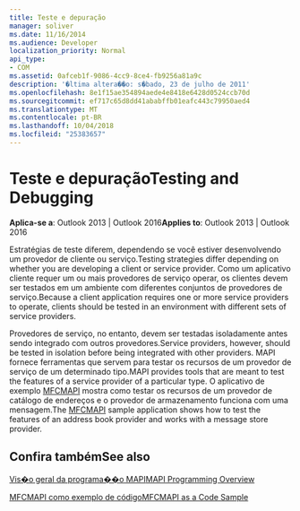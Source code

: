 ```yaml
---
title: Teste e depuração
manager: soliver
ms.date: 11/16/2014
ms.audience: Developer
localization_priority: Normal
api_type:
- COM
ms.assetid: 0afceb1f-9086-4cc9-8ce4-fb9256a81a9c
description: '�ltima altera��o: s�bado, 23 de julho de 2011'
ms.openlocfilehash: 8e1f15ae354894aede4e8418e6428d0524ccb70d
ms.sourcegitcommit: ef717c65d8dd41ababffb01eafc443c79950aed4
ms.translationtype: MT
ms.contentlocale: pt-BR
ms.lasthandoff: 10/04/2018
ms.locfileid: "25383657"
---
```

# <a name="testing-and-debugging"></a><span data-ttu-id="b6b37-103">Teste e depuração</span><span class="sxs-lookup"><span data-stu-id="b6b37-103">Testing and Debugging</span></span>

  
  
<span data-ttu-id="b6b37-104">**Aplica-se a**: Outlook 2013 | Outlook 2016</span><span class="sxs-lookup"><span data-stu-id="b6b37-104">**Applies to**: Outlook 2013 | Outlook 2016</span></span> 
  
<span data-ttu-id="b6b37-105">Estratégias de teste diferem, dependendo se você estiver desenvolvendo um provedor de cliente ou serviço.</span><span class="sxs-lookup"><span data-stu-id="b6b37-105">Testing strategies differ depending on whether you are developing a client or service provider.</span></span> <span data-ttu-id="b6b37-106">Como um aplicativo cliente requer um ou mais provedores de serviço operar, os clientes devem ser testados em um ambiente com diferentes conjuntos de provedores de serviço.</span><span class="sxs-lookup"><span data-stu-id="b6b37-106">Because a client application requires one or more service providers to operate, clients should be tested in an environment with different sets of service providers.</span></span>
  
<span data-ttu-id="b6b37-107">Provedores de serviço, no entanto, devem ser testadas isoladamente antes sendo integrado com outros provedores.</span><span class="sxs-lookup"><span data-stu-id="b6b37-107">Service providers, however, should be tested in isolation before being integrated with other providers.</span></span> <span data-ttu-id="b6b37-108">MAPI fornece ferramentas que servem para testar os recursos de um provedor de serviço de um determinado tipo.</span><span class="sxs-lookup"><span data-stu-id="b6b37-108">MAPI provides tools that are meant to test the features of a service provider of a particular type.</span></span> <span data-ttu-id="b6b37-109">O aplicativo de exemplo [MFCMAPI](https://go.microsoft.com/fwlink/?LinkId=124154) mostra como testar os recursos de um provedor de catálogo de endereços e o provedor de armazenamento funciona com uma mensagem.</span><span class="sxs-lookup"><span data-stu-id="b6b37-109">The [MFCMAPI](https://go.microsoft.com/fwlink/?LinkId=124154) sample application shows how to test the features of an address book provider and works with a message store provider.</span></span> 
  
## <a name="see-also"></a><span data-ttu-id="b6b37-110">Confira também</span><span class="sxs-lookup"><span data-stu-id="b6b37-110">See also</span></span>



[<span data-ttu-id="b6b37-111">Vis�o geral da programa��o MAPI</span><span class="sxs-lookup"><span data-stu-id="b6b37-111">MAPI Programming Overview</span></span>](mapi-programming-overview.md)
  
[<span data-ttu-id="b6b37-112">MFCMAPI como exemplo de código</span><span class="sxs-lookup"><span data-stu-id="b6b37-112">MFCMAPI as a Code Sample</span></span>](mfcmapi-as-a-code-sample.md)

